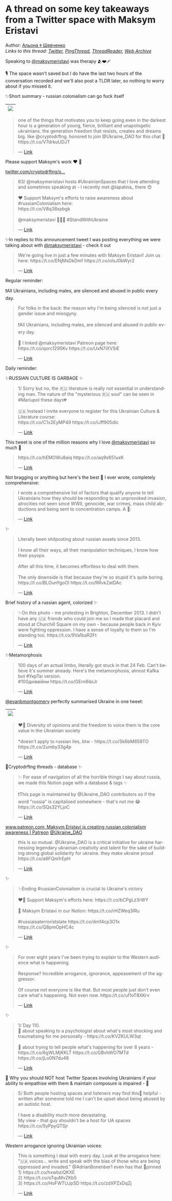# A thread on some key takeaways from a Twitter space with Maksym Eristavi

Author: [Альона ꑭ Шевченко](https://twitter.com/cryptodrftng)  
*Links to this thread: [Twitter](https://twitter.com/cryptodrftng/status/1549805960620810240), [PingThread](https://pingthread.com/thread/1549805960620810240), [ThreadReader](https://threadreaderapp.com/thread/1549805960620810240.html), [Web Archive](https://web.archive.org/web/*/https://twitter.com/cryptodrftng/status/1549805960620810240)*

Speaking to [@maksymeristavi](https://twitter.com/maksymeristavi) was therapy 🫂❤️‍🩹

🎙️ The space wasn't saved but I do have the last two hours of the conversation recorded and we'll also post a TLDR later, so nothing to worry about if you missed it.

✨Short summary - russian colonialism can go fuck itself

| [![](/media/1549837183221129216/3_1549805122791907328.jpg)](/media/1549837183221129216/3_1549805122791907328.jpg) |
| :-: |

<blockquote class="twitter-tweet">
    <p lang="en" dir="ltr">
    one of the things that motivates you to keep going even in the darkest hour is a generation of young, fierce, brilliant and unapologetic ukrainians. the generation freedom that resists, creates and dreams big. like @cryptodrftng. honored to join @Ukraine_DAO for this chat 🫡 https://t.co/V7drkuUDJT<br />
    </p>
    &mdash; <a href="https://twitter.com/maksymeristavi/status/1548954125500661761">Link</a>
</blockquote>

Please support Maksym's work ❤️ 🖤 

[twitter.com/cryptodrftng/s…](https://twitter.com/cryptodrftng/status/1533504126126067712?s=20&t=RHdCX_hwES4YDm0ptLWouw)

<blockquote class="twitter-tweet">
    <p lang="en" dir="ltr">
    83/ @maksymeristavi hosts #UkrainianSpaces that I love attending and sometimes speaking at - I recently met @lapatina_ there 😍 <br />
    <br />
    ❤️ Support Maksym&#39;s efforts to raise awareness about #russianColonialism here:<br />
    https://t.co/V8q38xpbgk<br />
    <br />
    @maksymeristavi 🌈🇺🇦 #StandWithUkraine<br />
    </p>
    &mdash; <a href="https://twitter.com/cryptodrftng/status/1533504126126067712">Link</a>
</blockquote>

✨In replies to this announcement tweet I was posting everything we were talking about with [@maksymeristavi](https://twitter.com/maksymeristavi) - check it out

<blockquote class="twitter-tweet">
    <p lang="en" dir="ltr">
    We&#39;re going live in just a few minutes with Maksym Eristavi! Join us here:  https://t.co/ENjMsDkDmf https://t.co/olsJ0bWyr2<br />
    </p>
    &mdash; <a href="https://twitter.com/Ukraine_DAO/status/1549771015223386112">Link</a>
</blockquote>

Regular reminder:

❗️All Ukrainians, including males, are silenced and abused in public every day.

<blockquote class="twitter-tweet">
    <p lang="en" dir="ltr">
    For folks in the back: the reason why I&#39;m being silenced is not just a gender issue and misogyny. <br />
    <br />
    ❗️All Ukrainians, including males, are silenced and abused in public every day. <br />
    <br />
    🙏 I linked @maksymeristavi Patreon page here: https://t.co/qorc1295Kv https://t.co/UxN7iXVSiE<br />
    </p>
    &mdash; <a href="https://twitter.com/cryptodrftng/status/1533550660515397634">Link</a>
</blockquote>

Daily reminder: 

✨RUSSIAN CULTURE IS GARBAGE ✨

<blockquote class="twitter-tweet">
    <p lang="en" dir="ltr">
    1/ Sorry but no, the 🇷🇺 literature is really not essential in understanding man. The nature of the &#34;mysterious 🇷🇺  soul&#34; can be seen in #Mariupol these days💔<br />
    <br />
    🇺🇦 Instead I invite everyone to register for this Ukrainian Culture &amp; Literature course:<br />
    https://t.co/C1x2EyMP49 https://t.co/iJff905dIc<br />
    </p>
    &mdash; <a href="https://twitter.com/cryptodrftng/status/1531928535148920832">Link</a>
</blockquote>

This tweet is one of the million reasons why I love [@maksymeristavi](https://twitter.com/maksymeristavi) so much 🤣

<blockquote class="twitter-tweet">
    <p lang="en" dir="ltr">
    https://t.co/hEMOWu8aiq https://t.co/aq9s651uxK<br />
    </p>
    &mdash; <a href="https://twitter.com/maksymeristavi/status/1537021459280838658">Link</a>
</blockquote>

Not bragging or anything but here's the best 🧵 I ever wrote, completely comprehensive:

<blockquote class="twitter-tweet">
    <p lang="en" dir="ltr">
    I wrote a comprehensive list of factors that qualify anyone to tell Ukrainians how they should be responding to an unprovoked invasion, atrocities not seen since WWII, genocide, war crimes, mass child abductions and being sent to concentration camps. A 🧵:<br />
    </p>
    &mdash; <a href="https://twitter.com/cryptodrftng/status/1514215490960474122">Link</a>
</blockquote>

✨

<blockquote class="twitter-tweet">
    <p lang="en" dir="ltr">
    Literally been shitposting about russian assets since 2013.<br />
    <br />
    I know all their ways, all their manipulation techniques, I know how their psyops.<br />
    <br />
    After all this time, it becomes effortless to deal with them.<br />
    <br />
    The only downside is that because they&#39;re so stupid it&#39;s quite boring. https://t.co/BLOunYgoOl https://t.co/RRvkZatDAc<br />
    </p>
    &mdash; <a href="https://twitter.com/cryptodrftng/status/1547339652155281411">Link</a>
</blockquote>

Brief history of a russian agent, colorized ✨

<blockquote class="twitter-tweet">
    <p lang="en" dir="ltr">
    ✨On this photo - me protesting in Brighton, December 2013. I didn&#39;t have any 🇺🇦 friends who could join me so I made that placard and stood at Churchill Square on my own - because people back in Kyiv were fighting oppression. I have a sense of loyalty to them so I&#39;m standing too. https://t.co/9Va1baR2Ft<br />
    </p>
    &mdash; <a href="https://twitter.com/cryptodrftng/status/1548007784985137153">Link</a>
</blockquote>

✨Metamorphosis

<blockquote class="twitter-tweet">
    <p lang="en" dir="ltr">
    100 days of an actual limbo, literally got stuck in that 24 Feb. Can&#39;t believe it&#39;s summer already. Here&#39;s the metamorphosis, almost Kafka but #УкрТві version.<br />
    #100дніввійни https://t.co/GErn8ibiJr<br />
    </p>
    &mdash; <a href="https://twitter.com/cryptodrftng/status/1532843731199700992">Link</a>
</blockquote>

[@evanbmontgomery](https://twitter.com/evanbmontgomery) perfectly summarised Ukraine in one tweet:

| [![](/media/1549837183221129216/3_1549824103414222849.jpg)](/media/1549837183221129216/3_1549824103414222849.jpg) |
| :-: |

<blockquote class="twitter-tweet">
    <p lang="en" dir="ltr">
    ❤️‍🔥 Diversity of opinions and the freedom to voice them is the core value in the Ukrainian society <br />
    <br />
    *doesn&#39;t apply to russian lies, btw - https://t.co/Sk6bM859TO https://t.co/2umby33g4p<br />
    </p>
    &mdash; <a href="https://twitter.com/cryptodrftng/status/1549823354097598465">Link</a>
</blockquote>

🧵Cryptodrftng threads - database ✨

<blockquote class="twitter-tweet">
    <p lang="en" dir="ltr">
    ✨ For ease of navigation of all the horrible things I say about russia, we made this Notion page with a database &amp; tags ✨<br />
    <br />
    ❗️This page is maintained by @Ukraine_DAO contributors so if the word &#34;russia&#34; is capitalised somewhere - that&#39;s not me 😂<br />
    https://t.co/SQs32YLjoC<br />
    </p>
    &mdash; <a href="https://twitter.com/cryptodrftng/status/1532587595917557761">Link</a>
</blockquote>

[www.patreon.com: Maksym Eristavi is creating russian colonialism awareness | Patreon](https://www.patreon.com/maksymeristavi) [@Ukraine_DAO](https://twitter.com/Ukraine_DAO)

<blockquote class="twitter-tweet">
    <p lang="en" dir="ltr">
    this is so mutual. @Ukraine_DAO is a critical initiative for ukraine harnessing legendary ukrainian creativity and talent for the sake of building strong global solidarity for ukraine. they make ukraine proud https://t.co/a6FQm1rEpH<br />
    </p>
    &mdash; <a href="https://twitter.com/maksymeristavi/status/1549831783398645760">Link</a>
</blockquote>

✨

<blockquote class="twitter-tweet">
    <p lang="en" dir="ltr">
    ✨Ending #russianColonialism is crucial to Ukraine&#39;s victory <br />
    <br />
    ❤️‍🔥 Support Maksym&#39;s efforts here: https://t.co/bCPgLz3rWY<br />
    <br />
    📝 Maksym Eristavi in our Notion: https://t.co/rHZWeq3IRu<br />
    <br />
    #russiaisaterroriststate https://t.co/dm14cp3O1x https://t.co/Q8pmOpHC4c<br />
    </p>
    &mdash; <a href="https://twitter.com/Ukraine_DAO/status/1549828786170085381">Link</a>
</blockquote>

✨

<blockquote class="twitter-tweet">
    <p lang="en" dir="ltr">
    For over eight years I&#39;ve been trying to explain to the Western audience what is happening. <br />
    <br />
    Response? Incredible arrogance, ignorance, appeasement of the aggressor. <br />
    <br />
    Of course not everyone is like that. But most people just don&#39;t even care what&#39;s happening. Not even now. https://t.co/uf1oT8XKrv<br />
    </p>
    &mdash; <a href="https://twitter.com/cryptodrftng/status/1539863810902822914">Link</a>
</blockquote>

✨

<blockquote class="twitter-tweet">
    <p lang="en" dir="ltr">
    1/ Day 110. <br />
    🧵 about speaking to a psychologist about what&#39;s most shocking and traumatising for me personally - https://t.co/KVZKULW3qt<br />
    <br />
    🧵 about trying to tell people what&#39;s happening for over 8 years - https://t.co/6gWLMjKKLT https://t.co/GBvhWO7MTd https://t.co/jLo0N7du48<br />
    </p>
    &mdash; <a href="https://twitter.com/cryptodrftng/status/1536432034796777472">Link</a>
</blockquote>

🧠 Why you should NOT host Twitter Spaces involving Ukrainians if your ability to empathise with them & maintain composure is impaired - 🧵

<blockquote class="twitter-tweet">
    <p lang="en" dir="ltr">
    5/ Both people hosting spaces and listeners may find this🧵 helpful - written after someone told me I can&#39;t be upset about being abused by an autistic host. <br />
    <br />
    I have a disability much more devastating. <br />
    My view - that guy shouldn&#39;t be a host for UA spaces <br />
    https://t.co/5yPpyQTSjr<br />
    </p>
    &mdash; <a href="https://twitter.com/cryptodrftng/status/1548877381481496582">Link</a>
</blockquote>

Western arrogance ignoring Ukrainian voices:

<blockquote class="twitter-tweet">
    <p lang="en" dir="ltr">
    This is something I deal with every day. Look at the arrogance here: &#34;🇺🇦 voices... write and speak with the bias of those who are being oppressed and invaded.&#34; @AdrianBonenber1 even has that 🧵pinned<br />
    1) https://t.co/hxwbziQKXE<br />
    2) https://t.co/oTquMvZKb5<br />
    3) https://t.co/HoFWTUJpSD https://t.co/zdXPZxDqZj<br />
    </p>
    &mdash; <a href="https://twitter.com/cryptodrftng/status/1528196761147293697">Link</a>
</blockquote>
